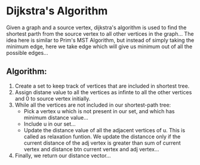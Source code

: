# Dijkstra's Algorithm
Given a graph and a source vertex, dijkstra's algorithm is used to find the shortest parth from the source vertex to all other vertices in the graph...
The idea here is similar to Prim's MST Algorithm, but instead of simply taking the minimum edge, here we take edge which will give us minimum out of all the possible edges...

## Algorithm:
1) Create a set to keep track of vertices that are included in shortest tree.
2) Assign distane value to all the vertices as infinte to all the other vertices and 0 to source vertex initially.
3) While all the vertices are not included in our shortest-path tree:
    * Pick a vertex u which is not present in our set, and which has minimum distance value...
    * Include u in our set...
    * Update the distance value of all the adjacent vertices of u. This is called as relaxation funtion. We update the distancce only if the current distance of the adj vertex is greater than sum of current vertex and distance btn current vertex and adj vertex...
4) Finally, we return our distance vector...


